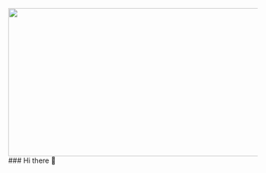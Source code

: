 <div align="center">
  <img src="https://media.giphy.com/media/JlL66T2bKYKhM80wi0/giphy.gif" width="600" height="300"/>
</div>
### Hi there 👋

<!--
**AlyonaPol/AlyonaPol** is a ✨ _special_ ✨ repository because its `README.md` (this file) appears on your GitHub profile.

Here are some ideas to get you started:

- 🔭 I’m currently working on ...
- 🌱 I’m currently learning ...
- 👯 I’m looking to collaborate on ...
- 🤔 I’m looking for help with ...
- 💬 Ask me about ...
- 📫 How to reach me: ...
- 😄 Pronouns: ...
- ⚡ Fun fact: ...
-->
